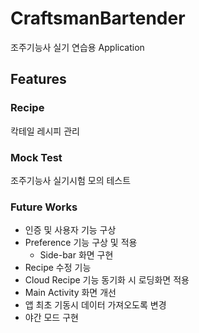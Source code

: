 # CraftsmanBartender
조주기능사 실기 연습용 Application

## Features

### Recipe
칵테일 레시피 관리

### Mock Test
조주기능사 실기시험 모의 테스트

### Future Works
- 인증 및 사용자 기능 구상
- Preference 기능 구상 및 적용
  - Side-bar 화면 구현
- Recipe 수정 기능
- Cloud Recipe 기능 동기화 시 로딩화면 적용
- Main Activity 화면 개선
- 앱 최초 기동시 데이터 가져오도록 변경
- 야간 모드 구현

